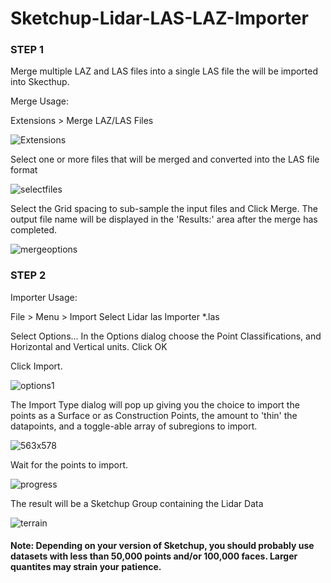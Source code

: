 # Sketchup-Lidar-LAS-LAZ-Importer

### STEP 1

Merge multiple LAZ and LAS files into a single LAS file the will be imported into Skecthup. 

Merge Usage:

Extensions > Merge LAZ/LAS Files


![Extensions](https://user-images.githubusercontent.com/88683212/196273420-db2558b5-625e-4938-83f9-bcd2e3b2b28a.png)


Select one or more files that will be merged and converted into the LAS file format

![selectfiles](https://user-images.githubusercontent.com/88683212/196270599-dc99051e-4b9f-4862-a9c9-e7b1f5d4931e.png)


Select the Grid spacing to sub-sample the input files and Click Merge. The output file name will be displayed in the 'Results:' area after the merge has completed.

![mergeoptions](https://user-images.githubusercontent.com/88683212/196270775-81165f53-454a-41c4-8418-5df7f20e841d.png)



### STEP 2

Importer Usage:

File > Menu > Import
Select Lidar las Importer *.las

Select Options...
In the Options dialog choose the Point Classifications, and Horizontal and Vertical units. Click OK

Click Import.

![options1](https://user-images.githubusercontent.com/88683212/136084172-1bb84b37-641b-45fa-88e8-62b19ead15fd.jpg)

The Import Type dialog will pop up giving you the choice to import the points as a Surface or as Construction Points, the amount to 'thin' the datapoints, and a toggle-able array of subregions to import.

![563x578](https://user-images.githubusercontent.com/88683212/161572288-484b1daf-66da-4da2-b064-3358b7fde970.jpg)





Wait for the points to import.

![progress](https://user-images.githubusercontent.com/88683212/136086209-8c2231e6-04f3-402c-80d9-03b62a407359.png)

The result will be a Sketchup Group containing the Lidar Data

![terrain](https://user-images.githubusercontent.com/88683212/136083260-4c448c8d-e9ee-40b9-9f27-cacfe13d88dd.jpg)

#### Note:  Depending on your version of Sketchup, you should probably use datasets with less than 50,000 points and/or 100,000 faces. Larger quantites may strain your patience.



